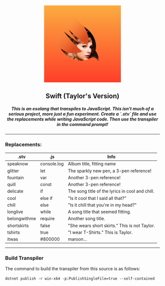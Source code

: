 <p align="center">
  <a><img src="./ICON.png" width="250" height="250" /></a>

  <h2 align="center">Swift (Taylor's Version)</h2>
<h5 align="center">This is an esolang that transpiles to JavaScript. This isn't much of a serious project, more just a fun experiment. Create a `.stv` file and use the replacements while writing JavaScript code. Then use the transpiler in the command prompt!</h5>

---
### Replacements:

|.stv|.js|Info|
|--|--|--|
|speaknow|console.log|Album title, fitting name|
|glitter|let|The sparkly new pen, a 3-pen reference!|
|fountain|var|Another 3-pen reference!|
|quill|const|Another 3-pen reference!|
|delicate|if|The song title of the lyrics in cool and chill.|
|cool|else if|"Is it cool that I said all that?"|
|chill|else|"Is it chill that you're in my head?"|
|longlive|while|A song title that seemed fitting.|
|belongwithme|require|Another song title.|
|shortskirts|false|"She wears short skirts." This is not Taylor.|
|tshirts|true|"I wear T-Shirts." This is Taylor.|
|itwas|#800000|maroon...|

---
### Build Transpiler
The command to build the transpiler from this source is as follows:

`dotnet publish -r win-x64 -p:PublishSingleFile=true --self-contained`